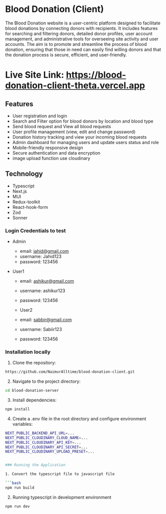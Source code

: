 # Blood Donation (Client)

The Blood Donation website is a user-centric platform designed to facilitate blood donations by connecting donors with recipients. It includes features for searching and filtering donors, detailed donor profiles, user account management, and administrative tools for overseeing site activity and user accounts. The aim is to promote and streamline the process of blood donation, ensuring that those in need can easily find willing donors and that the donation process is secure, efficient, and user-friendly.

# Live Site Link: https://blood-donation-client-theta.vercel.app

## Features

- User registration and login
- Search and Filter option for blood donors by location and blood type
- Send blood request and View all blood requests
- User profile management (view, edit and change password)
- Donation history tracking and view your incoming blood requests
- Admin dashboard for managing users and update users status and role
- Mobile-friendly responsive design
- Secure authentication and data encryption
- image upload function use cloudinary

## Technology

- Typescript
- Next.js
- MUI
- Redux-toolkit
- React-hook-form
- Zod
- Sonner

### Login Credentials to test

- Admin

  - email: jahid@gmail.com
  - username: Jahid123
  - password: 123456

- User1

  - email: ashikur@gmail.com
  - username: ashikur123
  - password: 123456

  - User2

  - email: sabbir@gmail.com
  - username: Sabiir123
  - password: 123456

### Installation locally

1. Clone the repository:

```bash
https://github.com/NaimurAlltime/blood-donation-client.git
```

2. Navigate to the project directory:

```bash
cd blood-donation-server
```

3. Install dependencies:

```bash
npm install
```

4. Create a .env file in the root directory and configure environment variables:

````bash
NEXT_PUBLIC_BACKEND_API_URL=...
NEXT_PUBLIC_CLOUDINARY_CLOUD_NAME=...
NEXT_PUBLIC_CLOUDINARY_API_KEY=...
NEXT_PUBLIC_CLOUDINARY_API_SECRET=...
NEXT_PUBLIC_CLOUDINARY_UPLOAD_PRESET=...


### Running the Application

1. Convert the typescript file to javascript file

```bash
npm run build
````

2. Running typescript in development environment

```bash
npm run dev
```
